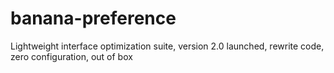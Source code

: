 # banana-preference
Lightweight interface optimization suite, version 2.0 launched, rewrite code, zero configuration, out of box
